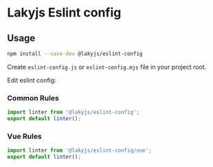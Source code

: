 # Lakyjs Eslint config

## Usage

``` sh
npm install --save-dev @lakyjs/eslint-config
```

Create `eslint-config.js` or `eslint-config.mjs` file in your project root.

Edit eslint config:

### Common Rules
```js
import linter from '@lakyjs/eslint-config';
export default linter();
```

### Vue Rules
```js
import linter from '@lakyjs/eslint-config/vue';
export default linter();
```
